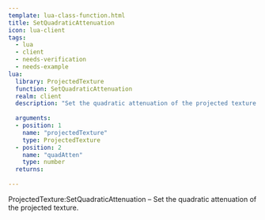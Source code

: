 ```yaml
---
template: lua-class-function.html
title: SetQuadraticAttenuation
icon: lua-client
tags:
  - lua
  - client
  - needs-verification
  - needs-example
lua:
  library: ProjectedTexture
  function: SetQuadraticAttenuation
  realm: client
  description: "Set the quadratic attenuation of the projected texture."
  
  arguments:
  - position: 1
    name: "projectedTexture"
    type: ProjectedTexture
  - position: 2
    name: "quadAtten"
    type: number
  returns:
    
---
```


<div class="lua__search__keywords">
ProjectedTexture:SetQuadraticAttenuation &#x2013; Set the quadratic attenuation of the projected texture.
</div>
